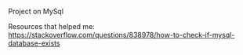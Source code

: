 Project on MySql

Resources that helped me:
https://stackoverflow.com/questions/838978/how-to-check-if-mysql-database-exists
